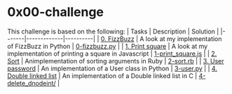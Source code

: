 # 0x00-challenge
This challenge is based on the following:
| Tasks | Description | Solution |
|-------|-------------|----------|
| [0. FizzBuzz](https://github.com/alx-tools/0x00-Fix_My_Code_Challenge/blob/master/0-fizzbuzz.py) | A look at my implementation of FizzBuzz in Python | [0-fizzbuzz.py](0-fizzbuzz.py) |
| [1. Print square](https://intranet.alxswe.com/rltoken/7K-aujpECVMnw2Q2evKTKw) | A look at my implementation of printing a square in Javascript | [1-print_square.js](1-print_square.js) |
| [2. Sort](https://intranet.alxswe.com/rltoken/VWmJWDMM4TMm4hX19lkbVw) | Animplementation of sorting arguments in Ruby | [2-sort.rb](2-sort.rb) |
| [3. User password](https://github.com/alx-tools/0x00-Fix_My_Code_Challenge/blob/master/3-user.py) | An implementation of a User class in Python | [3-user.py](3-user.py) |
| [4. Double linked list](https://intranet.alxswe.com/rltoken/x1hyDpdIwxbkpR_4E9PpOQ) | An implementation of a Double linked list in C | [4-delete_dnodeint/](4-delete_dnodeint/) |
